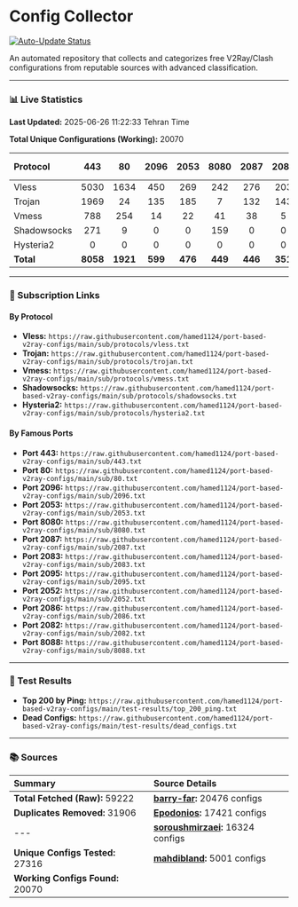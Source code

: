 # Config Collector

[![Auto-Update Status](https://github.com/hamed1124/port-based-v2ray-configs/actions/workflows/main.yml/badge.svg)](https://github.com/hamed1124/port-based-v2ray-configs/actions/workflows/main.yml)

An automated repository that collects and categorizes free V2Ray/Clash configurations from reputable sources with advanced classification.

---

### 📊 Live Statistics

**Last Updated:** 2025-06-26 11:22:33 Tehran Time

**Total Unique Configurations (Working):** 20070

| Protocol | 443 | 80 | 2096 | 2053 | 8080 | 2087 | 2083 | 2095 | 2052 | 2086 | 2082 | 8088 | Other Ports | Total |
|:---| :---: | :---: | :---: | :---: | :---: | :---: | :---: | :---: | :---: | :---: | :---: | :---: |:---:|:---:|
| Vless | 5030 | 1634 | 450 | 269 | 242 | 276 | 203 | 123 | 165 | 107 | 97 | 10 | 5188 | **13794** |
| Trojan | 1969 | 24 | 135 | 185 | 7 | 132 | 143 | 0 | 0 | 0 | 0 | 0 | 523 | **3118** |
| Vmess | 788 | 254 | 14 | 22 | 41 | 38 | 5 | 105 | 24 | 19 | 21 | 2 | 509 | **1842** |
| Shadowsocks | 271 | 9 | 0 | 0 | 159 | 0 | 0 | 0 | 0 | 0 | 0 | 0 | 875 | **1314** |
| Hysteria2 | 0 | 0 | 0 | 0 | 0 | 0 | 0 | 0 | 0 | 0 | 0 | 0 | 2 | **2** |
| **Total** | **8058** | **1921** | **599** | **476** | **449** | **446** | **351** | **228** | **189** | **126** | **118** | **12** | **7097** | **20070** |

---

### 🚀 Subscription Links

#### By Protocol

- **Vless:**
  `https://raw.githubusercontent.com/hamed1124/port-based-v2ray-configs/main/sub/protocols/vless.txt`
- **Trojan:**
  `https://raw.githubusercontent.com/hamed1124/port-based-v2ray-configs/main/sub/protocols/trojan.txt`
- **Vmess:**
  `https://raw.githubusercontent.com/hamed1124/port-based-v2ray-configs/main/sub/protocols/vmess.txt`
- **Shadowsocks:**
  `https://raw.githubusercontent.com/hamed1124/port-based-v2ray-configs/main/sub/protocols/shadowsocks.txt`
- **Hysteria2:**
  `https://raw.githubusercontent.com/hamed1124/port-based-v2ray-configs/main/sub/protocols/hysteria2.txt`

#### By Famous Ports

- **Port 443:**
  `https://raw.githubusercontent.com/hamed1124/port-based-v2ray-configs/main/sub/443.txt`
- **Port 80:**
  `https://raw.githubusercontent.com/hamed1124/port-based-v2ray-configs/main/sub/80.txt`
- **Port 2096:**
  `https://raw.githubusercontent.com/hamed1124/port-based-v2ray-configs/main/sub/2096.txt`
- **Port 2053:**
  `https://raw.githubusercontent.com/hamed1124/port-based-v2ray-configs/main/sub/2053.txt`
- **Port 8080:**
  `https://raw.githubusercontent.com/hamed1124/port-based-v2ray-configs/main/sub/8080.txt`
- **Port 2087:**
  `https://raw.githubusercontent.com/hamed1124/port-based-v2ray-configs/main/sub/2087.txt`
- **Port 2083:**
  `https://raw.githubusercontent.com/hamed1124/port-based-v2ray-configs/main/sub/2083.txt`
- **Port 2095:**
  `https://raw.githubusercontent.com/hamed1124/port-based-v2ray-configs/main/sub/2095.txt`
- **Port 2052:**
  `https://raw.githubusercontent.com/hamed1124/port-based-v2ray-configs/main/sub/2052.txt`
- **Port 2086:**
  `https://raw.githubusercontent.com/hamed1124/port-based-v2ray-configs/main/sub/2086.txt`
- **Port 2082:**
  `https://raw.githubusercontent.com/hamed1124/port-based-v2ray-configs/main/sub/2082.txt`
- **Port 8088:**
  `https://raw.githubusercontent.com/hamed1124/port-based-v2ray-configs/main/sub/8088.txt`

---

### 🧪 Test Results

- **Top 200 by Ping:** `https://raw.githubusercontent.com/hamed1124/port-based-v2ray-configs/main/test-results/top_200_ping.txt`
- **Dead Configs:** `https://raw.githubusercontent.com/hamed1124/port-based-v2ray-configs/main/test-results/dead_configs.txt`

---

### 📚 Sources

| Summary | Source Details |
|:---|:---|
| **Total Fetched (Raw):** 59222 | **[barry-far](https://github.com/barry-far/V2ray-Config):** 20476 configs |
| **Duplicates Removed:** 31906 | **[Epodonios](https://github.com/Epodonios/v2ray-configs):** 17421 configs |
| --- | **[soroushmirzaei](https://github.com/soroushmirzaei/telegram-configs-collector):** 16324 configs |
| **Unique Configs Tested:** 27316 | **[mahdibland](https://github.com/mahdibland/V2RayAggregator):** 5001 configs |
| **Working Configs Found:** 20070 |  |
